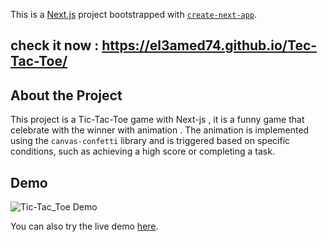 This is a [Next.js](https://nextjs.org/) project bootstrapped with [`create-next-app`](https://github.com/vercel/next.js/tree/canary/packages/create-next-app).

## check it now : https://el3amed74.github.io/Tec-Tac-Toe/

## About the Project

This project is a Tic-Tac-Toe game with Next-js , it is a funny game that celebrate with the winner with animation . 
The animation is implemented using the `canvas-confetti` library and is triggered based on specific conditions, such as achieving a high score or completing a task.
## Demo

![Tic-Tac_Toe Demo]()

You can also try the live demo [here]([https://example.com/demo](https://el3amed74.github.io/Tec-Tac-Toe/)).


